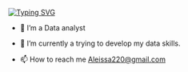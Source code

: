 [![Typing SVG](https://readme-typing-svg.herokuapp.com?size=30&duration=4000&color=0999A4&width=600&height=100&lines=Hello%2C+There!+%F0%9F%91%8B;This+is+Abdulaziz+Aleissa....+%F0%9F%98%80;Nice+to+meet+you+%F0%9F%8E%88)](https://git.io/typing-svg)

- 👀 I’m a Data analyst
- 🌱 I’m currently a trying to develop my data skills.

- 📫 How to reach me Aleissa220@gmail.com

<!---
AleissaDj/AleissaDj is a ✨ special ✨ repository because its `README.md` (this file) appears on your GitHub profile.
You can click the Preview link to take a look at your changes.
--->


